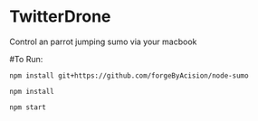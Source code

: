 # TwitterDrone

Control an parrot jumping sumo via your macbook

#To Run:

`npm install git+https://github.com/forgeByAcision/node-sumo`

`npm install`

`npm start`
